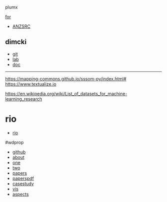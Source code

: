 plumx


[for](https://app.dimensions.ai/browse/categories/publication/for)

 - [ANZSRC](https://app.dimensions.ai/browse/categories/publication/for)

## dimcki
- [git](https://github.com/digital-science/dimensions-api-lab)
- [lab](https://api-lab.dimensions.ai/?_ga=2.151680954.223198252.1697214672-946248607.1697214672&_gl=1*pbm9se*_ga*OTQ2MjQ4NjA3LjE2OTcyMTQ2NzI.*_ga_CHDNWH4YDX*MTY5NzIxNDY3Mi4xLjEuMTY5NzIxNTEzNC4wLjAuMA..)
- [doc](https://docs.dimensions.ai/dsl/?_ga=2.176935718.223198252.1697214672-946248607.1697214672&_gl=1*hazmn3*_ga*OTQ2MjQ4NjA3LjE2OTcyMTQ2NzI.*_ga_CHDNWH4YDX*MTY5NzIxNDY3Mi4xLjEuMTY5NzIxNTIwOS4wLjAuMA..)

----

https://mapping-commons.github.io/sssom-py/index.html#
https://www.textualize.io

https://en.wikipedia.org/wiki/List_of_datasets_for_machine-learning_research

# rio
 * [rio](https://riojournal.com/article/35820/)

#wdprop
 * [github](https://github.com/johnsamuelwrites/wdprop)
 * [about](https://rawgit.com/johnsamuelwrites/wdprop/master/wdprop.html)
 * [one](https://link.springer.com/chapter/10.1007/978-3-319-70863-8_16)
 * [two](https://link.springer.com/chapter/10.1007/978-3-319-70863-8_16)
 * [papers](http://wikiworkshop.org/2018/#papers)
 * [paperspdf](https://wikiworkshop.org/2018/papers/wikiworkshop2018_paper_12.pdf)
 * [casestudy](https://link.springer.com/chapter/10.1007%2F978-3-319-70863-8_16)
 * [vis](https://link.springer.com/chapter/10.1007%2F978-3-319-98932-7_12)
 * [aspects](https://figshare.com/articles/presentation/WDProp_Web_Application_to_Analyse_Multilingual_Aspects_of_Wikidata_Properties/16641502)





